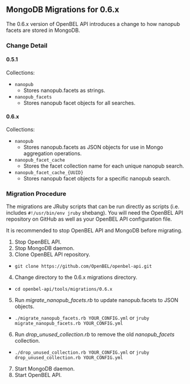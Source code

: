 ## MongoDB Migrations for 0.6.x

The 0.6.x version of OpenBEL API introduces a change to how nanopub facets are stored in MongoDB.

### Change Detail

#### 0.5.1

Collections:

- `nanopub`
  - Stores nanopub.facets as strings.
- `nanopub_facets`
  - Stores nanopub facet objects for all searches.

#### 0.6.x

Collections:

- `nanopub`
  - Stores nanopub.facets as JSON objects for use in Mongo aggregation operations.
- `nanopub_facet_cache`
  - Stores the facet collection name for each unique nanopub search.
- `nanopub_facet_cache_{UUID}`
  - Stores nanopub facet objects for a specific nanopub search.

### Migration Procedure

The migrations are JRuby scripts that can be run directly as scripts (i.e. includes `#!/usr/bin/env jruby` shebang). You will need the OpenBEL API repository on GitHub as well as your OpenBEL API configuration file.

It is recommended to stop OpenBEL API and MongoDB before migrating.

1. Stop OpenBEL API.
2. Stop MongoDB daemon.
3. Clone OpenBEL API repository.
  - `git clone https://github.com/OpenBEL/openbel-api.git`
4. Change directory to the 0.6.x migrations directory.
  - `cd openbel-api/tools/migrations/0.6.x`
5. Run *migrate_nanopub_facets.rb* to update nanopub.facets to JSON objects.
  - `./migrate_nanopub_facets.rb YOUR_CONFIG.yml` or `jruby migrate_nanopub_facets.rb YOUR_CONFIG.yml`
6. Run *drop_unused_collection.rb* to remove the old *nanopub_facets* collection.
  - `./drop_unused_collection.rb YOUR_CONFIG.yml` or `jruby drop_unused_collection.rb YOUR_CONFIG.yml`
7. Start MongoDB daemon.
8. Start OpenBEL API.
